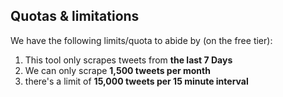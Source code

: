 ## Quotas & limitations

We have the following limits/quota to abide by (on the free tier):

1. This tool only scrapes tweets from **the last 7 Days**
2. We can only scrape **1,500 tweets per month**
3. there's a limit of **15,000 tweets per 15 minute interval**
